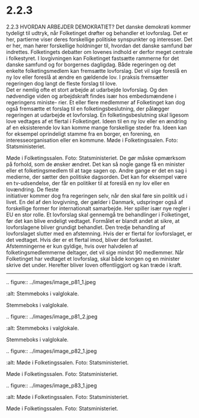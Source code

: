 # 2.2.3

2.2.3 
HVORDAN ARBEJDER DEMOKRATIET?
Det danske demokrati kommer tydeligt til udtryk, når Folketinget drøfter og 
behandler et lovforslag. Det er her, partierne viser deres forskellige politiske 
synspunkter og interesser. Det er her, man hører forskellige holdninger til, 
hvordan det danske samfund bør indrettes. Folketingets debatter om lovenes 
indhold er derfor meget centrale i folkestyret.
I lovgivningen kan Folketinget fastsætte rammerne for det danske samfund og 
for borgernes dagligdag. Både regeringen og det enkelte folketingsmedlem kan 
fremsætte lovforslag. Det vil sige foreslå en ny lov eller foreslå at ændre en 
gældende	lov.	I	praksis	fremsætter	regeringen	dog	langt	de	fleste	forslag	til	love.	
Det er nemlig ofte et stort arbejde at udarbejde lovforslag. Og den nødvendige 
viden	og	arbejdskraft	findes	især	hos	embedsmændene	i	regeringens	ministe-
rier.	Et	eller	flere	medlemmer	af	Folketinget	kan	dog	også	fremsætte	et	forslag	
til en folketingsbeslutning, der pålægger regeringen at udarbejde et lovforslag. 
En	folketingsbeslutning	skal	ligesom	love	vedtages	af	et	flertal	i	Folketinget.
Ideen til en ny lov eller en ændring af en eksisterende lov kan komme mange 
forskellige steder fra. Ideen kan for eksempel oprindeligt stamme fra en borger, 
en forening, en interesseorganisation eller en kommune.
Møde i Folketingssalen. Foto: Statsministeriet.
 
 Møde i Folketingssalen. Foto: Statsministeriet.
De gør måske opmærksom på forhold, som de ønsker ændret. Det kan så nogle gange 
få en minister eller et folketingsmedlem til at tage sagen op. Andre gange er det en 
sag i medierne, der sætter den politiske dagsorden. Det kan for eksempel være en 
tv-udsendelse,	der	får	en	politiker	til	at	foreslå	en	ny	lov	eller	en	lovændring.	De	fleste	
initiativer kommer dog fra regeringen selv, når den skal føre sin politik ud i livet.
En del af den lovgivning, der gælder i Danmark, udspringer også af forskellige 
former for internationalt samarbejde. Her spiller især nye regler i EU en stor rolle.
Et lovforslag skal gennemgå tre behandlinger i Folketinget, før det kan blive endeligt 
vedtaget. Formålet er blandt andet at sikre, at lovforslagene bliver grundigt behandlet. 
Den	tredje	behandling	af	lovforslaget	slutter	med	en	afstemning.	Hvis	der	er	flertal	for	
lovforslaget,	er	det	vedtaget.	Hvis	der	er	et	flertal	imod,	bliver	det	forkastet.
Afstemningerne er kun gyldige, hvis over halvdelen af folketingsmedlemmerne 
deltager, det vil sige mindst 90 medlemmer. Når Folketinget har vedtaget et 
lovforslag, skal både kongen og en minister skrive det under. Herefter bliver loven 
offentliggjort	og	kan	træde	i	kraft.
 
 ---

<!-- Figures extracted from nearby pages -->

.. figure:: ../images/image_p81_1.jpeg

   :alt: Stemmeboks i valglokale.

   Stemmeboks i valglokale.

.. figure:: ../images/image_p81_2.jpeg

   :alt: Stemmeboks i valglokale.

   Stemmeboks i valglokale.

.. figure:: ../images/image_p82_1.jpeg

   :alt: Møde i Folketingssalen. Foto: Statsministeriet.

   Møde i Folketingssalen. Foto: Statsministeriet.

.. figure:: ../images/image_p83_1.jpeg

   :alt: Møde i Folketingssalen. Foto: Statsministeriet.

   Møde i Folketingssalen. Foto: Statsministeriet.
